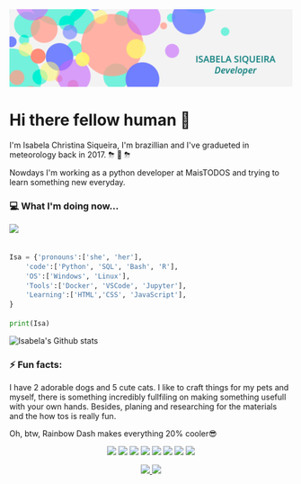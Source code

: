 <img src="https://raw.githubusercontent.com/Isabela192/Isabela192/main/banner_2.0.png">

# Hi there fellow human 👋

I'm Isabela Christina Siqueira, I'm brazillian and I've gradueted in meteorology back in 2017. ⛈ 🌈 ⛈

Nowdays I'm working as a python developer at MaisTODOS and trying to learn something new everyday.

### 💻 What I'm doing now...

![](https://i.imgur.com/waxVImv.png)

````python

Isa = {'pronouns':['she', 'her'],
    'code':['Python', 'SQL', 'Bash', 'R'],
    'OS':['Windows', 'Linux'],
    'Tools':['Docker', 'VSCode', 'Jupyter'],
    'Learning':['HTML','CSS', 'JavaScript'],
}

print(Isa)

````

![Isabela's Github stats](https://github-readme-stats.vercel.app/api?username=Isabela192&show_icons=true&theme=shades-of-purple) 

### ⚡ Fun facts:


I have 2 adorable dogs and 5 cute cats. I like to craft things for my pets and myself, there is something incredibly fullfiling on making something usefull with your own hands. Besides, planing and researching for the materials and the how tos is really fun.

Oh, btw, Rainbow Dash makes everything 20% cooler😎

<p align='center'>
<img src = "https://img.shields.io/badge/python-3670A0?style=for-the-badge&logo=python&logoColor=ffdd54">
<img src= "https://img.shields.io/badge/numpy-%23013243.svg?style=for-the-badge&logo=numpy&logoColor=white">
<img src = "https://img.shields.io/badge/pandas-%23150458.svg?style=for-the-badge&logo=pandas&logoColor=white"> 
<img src = "https://img.shields.io/badge/Plotly-%233F4F75.svg?style=for-the-badge&logo=plotly&logoColor=white">
<img src="https://img.shields.io/badge/r-%23276DC3.svg?style=for-the-badge&logo=r&logoColor=white">
<img src= "https://img.shields.io/badge/html5-%23E34F26.svg?style=for-the-badge&logo=html5&logoColor=white">
<img src="https://img.shields.io/badge/javascript-%23323330.svg?style=for-the-badge&logo=javascript&logoColor=%23F7DF1E">
<img src="https://img.shields.io/badge/bootstrap-%23563D7C.svg?style=for-the-badge&logo=bootstrap&logoColor=white">
</p>

<p align='center'>
<a href='https://www.linkedin.com/in/isabela-siqueira-611641128/'><img src="https://img.shields.io/badge/linkedin-%230077B5.svg?&style=for-the-badge&logo=linkedin&logoColor=white">
<a href="https://twitter.com/IsaZord01"><img src="https://img.shields.io/badge/twitter-%231DA1F2.svg?&style=for-the-badge&logo=twitter&logoColor=white">
</p>
